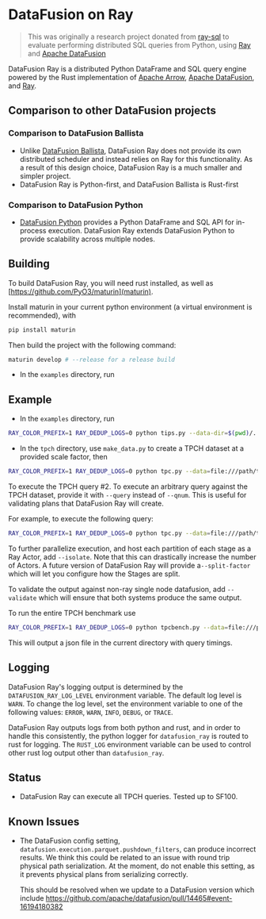 <!---
  Licensed to the Apache Software Foundation (ASF) under one
  or more contributor license agreements.  See the NOTICE file
  distributed with this work for additional information
  regarding copyright ownership.  The ASF licenses this file
  to you under the Apache License, Version 2.0 (the
  "License"); you may not use this file except in compliance
  with the License.  You may obtain a copy of the License at

    http://www.apache.org/licenses/LICENSE-2.0

  Unless required by applicable law or agreed to in writing,
  software distributed under the License is distributed on an
  "AS IS" BASIS, WITHOUT WARRANTIES OR CONDITIONS OF ANY
  KIND, either express or implied.  See the License for the
  specific language governing permissions and limitations
  under the License.
-->

# DataFusion on Ray

> This was originally a research project donated from [ray-sql] to evaluate performing distributed SQL queries from
> Python, using [Ray] and [Apache DataFusion]

[ray-sql]: https://github.com/datafusion-contrib/ray-sql

DataFusion Ray is a distributed Python DataFrame and SQL query engine powered by the Rust implementation
of [Apache Arrow], [Apache DataFusion], and [Ray].

[Ray]: https://www.ray.io/
[Apache Arrow]: https://arrow.apache.org/
[Apache DataFusion]: https://datafusion.apache.org/

## Comparison to other DataFusion projects

### Comparison to DataFusion Ballista

- Unlike [DataFusion Ballista], DataFusion Ray does not provide its own distributed scheduler and instead relies on
  Ray for this functionality. As a result of this design choice, DataFusion Ray is a much smaller and simpler project.
- DataFusion Ray is Python-first, and DataFusion Ballista is Rust-first

[DataFusion Ballista]: https://github.com/apache/datafusion-ballista

### Comparison to DataFusion Python

- [DataFusion Python] provides a Python DataFrame and SQL API for in-process execution. DataFusion Ray extends
  DataFusion Python to provide scalability across multiple nodes.

[DataFusion Python]: https://github.com/apache/datafusion-python

## Building

To build DataFusion Ray, you will need rust installed, as well as [https://github.com/PyO3/maturin](maturin).

Install maturin in your current python environment (a virtual environment is recommended), with

```bash
pip install maturin
```

Then build the project with the following command:

```bash
maturin develop # --release for a release build
```

- In the `examples` directory, run

## Example

- In the `examples` directory, run

```bash
RAY_COLOR_PREFIX=1 RAY_DEDUP_LOGS=0 python tips.py --data-dir=$(pwd)/../testdata/tips/
```

- In the `tpch` directory, use `make_data.py` to create a TPCH dataset at a provided scale factor, then

```bash
RAY_COLOR_PREFIX=1 RAY_DEDUP_LOGS=0 python tpc.py --data=file:///path/to/your/tpch/directory/ --concurrency=2 --batch-size=8182 --qnum 2
```

To execute the TPCH query #2. To execute an arbitrary query against the TPCH dataset, provide it with `--query` instead of `--qnum`. This is useful for validating plans that DataFusion Ray will create.

For example, to execute the following query:

```bash
RAY_COLOR_PREFIX=1 RAY_DEDUP_LOGS=0 python tpc.py --data=file:///path/to/your/tpch/directory/ --concurrency=2 --batch-size=8182 --query `select c.c_name, sum(o.o_totalprice) as total from orders o inner join customer c on o.o_custkey = c.c_custkey group by c_name limit 1`
```

To further parallelize execution, and host each partition of each stage as a Ray Actor, add `--isolate`. Note that this can drastically increase the number of Actors. A future version of DataFusion Ray will provide a`--split-factor` which will let you configure how the Stages are split.

To validate the output against non-ray single node datafusion, add `--validate` which will ensure that both systems produce the same output.

To run the entire TPCH benchmark use

```bash
RAY_COLOR_PREFIX=1 RAY_DEDUP_LOGS=0 python tpcbench.py --data=file:///path/to/your/tpch/directory/ --concurrency=2 --batch-size=8182 [--isolate] [--validate]
```

This will output a json file in the current directory with query timings.

## Logging

DataFusion Ray's logging output is determined by the `DATAFUSION_RAY_LOG_LEVEL` environment variable. The default log level is `WARN`. To change the log level, set the environment variable to one of the following values: `ERROR`, `WARN`, `INFO`, `DEBUG`, or `TRACE`.

DataFusion Ray outputs logs from both python and rust, and in order to handle this consistently, the python logger for `datafusion_ray` is routed to rust for logging. The `RUST_LOG` environment variable can be used to control other rust log output other than `datafusion_ray`.

## Status

- DataFusion Ray can execute all TPCH queries. Tested up to SF100.

## Known Issues

- The DataFusion config setting, `datafusion.execution.parquet.pushdown_filters`, can produce incorrect results. We think this could be related to an issue with round trip physical path serialization. At the moment, do not enable this setting, as it prevents physical plans from serializing correctly.

  This should be resolved when we update to a DataFusion version which include <https://github.com/apache/datafusion/pull/14465#event-16194180382>
